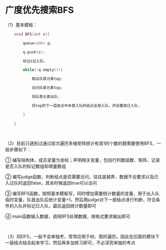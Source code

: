 # 广度优先搜索BFS

（1）基本模板：

```c++
	void BFS(int s){

		queue<int> q;

		q.push(s);

		标记s已入队;

		while(!q.empty()){

			取出队首元素top;

			访问队首元素top;

			将队首元素出队;

			将top的下一层结点中未曾入队的结点全部入队，并设置成已入队;

		}

	}
```

<br />

（2）目前只遇到过通过层次遍历多维矩阵统计有效1的个数的题需要使用BFS，一般步骤如下：

① 编写结构体，成员变量为坐标；声明相关变量，包括行列数层数、矩阵、记录是否入队的标记数组和增量数组

② 编写judge函数，判断结点是否需要访问，往往是越界、数据不合要求以及已入过队时返回false，其余时候返回true可以访问

③ 编写BFS函数，按照基本模板写，同时增加需要统计数量的变量，用于出入队临时变量，队首出队后统计变量+1，然后用judge对下一层结点进行判断，符合条件的入队并标记已入队，最后返回统计数量即可

④ main函数输入数据，调用BFS处理数据，按格式要求输出即可

<br />

（3）同DFS，一般不会单独考，常常应用于树、图的遍历，因此在后面的模块下一层结点结合起来学习，然后再多加练习即可，不必深究单独的考点